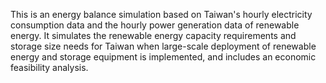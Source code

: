 This is an energy balance simulation based on Taiwan's hourly electricity consumption data and the hourly power generation data of renewable energy. It simulates the renewable energy capacity requirements and storage size needs for Taiwan when large-scale deployment of renewable energy and storage equipment is implemented, and includes an economic feasibility analysis.
